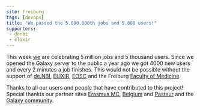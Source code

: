 ```yaml
---
site: freiburg
tags: [devops]
title: "We passed the 5.000.000th jobs and 5.000 users!"
supporters:
 - denbi
 - elixir
---
```


This week [we](/freiburg/people) are celebrating 5 million jobs and 5 thousand users.
Since we opened the Galaxy server to the public a year ago we got 4000 new users and every 2 minutes a job finishes.
This would not be possible without the support of [de.NBI](https://www.denbi.de/), [ELIXIR](http://elixir-europe.org/),
[EOSC](https://ec.europa.eu/research/openscience/index.cfm?pg=open-science-cloud) and the Freiburg [Faculty of Medicine](http://www.med.uni-freiburg.de).

Thanks to all our users and people that have contributed to this project! Special thankts our partner sites [Erasmus MC](https://galaxyproject.eu/erasmusmc/),
[Belgium](https://galaxyproject.eu/belgium/) and [Pasteur](https://galaxyproject.eu/pasteur/) and the [Galaxy community](https://galaxyproject.org/community/).

